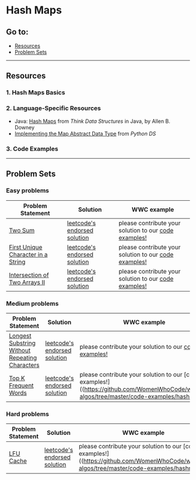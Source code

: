 # Hash Maps

## Go to:
 * [Resources](#resources)
 * [Problem Sets](#problem-sets)

___

## Resources

### 1. Hash Maps Basics


### 2. Language-Specific Resources
* Java: [Hash Maps](http://greenteapress.com/thinkdast/html/thinkdast012.html) from _Think Data Structures_ in Java, by Allen B. Downey
* [Implementing the Map Abstract Data Type](https://runestone.academy/runestone/books/published/pythonds/SortSearch/Hashing.html#implementing-the-map-abstract-data-type) from _Python DS_

### 3. Code Examples

___

## Problem Sets

### Easy problems
Problem Statement | Solution | WWC example
--- | --- | ---
[Two Sum](https://leetcode.com/problems/two-sum/) | [leetcode's endorsed solution](https://leetcode.com/problems/two-sum/solution/) | please contribute your solution to our [code examples!](https://github.com/WomenWhoCode/wwcsf-algos/tree/master/code-examples/hashmaps)
[First Unique Character in a String](https://leetcode.com/problems/first-unique-character-in-a-string/) | [leetcode's endorsed solution](https://leetcode.com/problems/first-unique-character-in-a-string/solution/) | please contribute your solution to our [code examples!](https://github.com/WomenWhoCode/wwcsf-algos/tree/master/code-examples/hashmaps)
[Intersection of Two Arrays II](https://leetcode.com/problems/intersection-of-two-arrays-ii/) | [leetcode's endorsed solution](https://leetcode.com/problems/intersection-of-two-arrays-ii/solution/) | please contribute your solution to our [code examples!](https://github.com/WomenWhoCode/wwcsf-algos/tree/master/code-examples/hashmaps)

### Medium problems
Problem Statement | Solution | WWC example
--- | --- | ---
[Longest Substring Without Repeating Characters](https://leetcode.com/problems/longest-substring-without-repeating-characters/) | [leetcode's endorsed solution](https://leetcode.com/problems/longest-substring-without-repeating-characters/solution/) | please contribute your solution to our [code examples!]()
[Top K Frequent Words](https://leetcode.com/problems/top-k-frequent-words/) | [leetcode's endorsed solution](https://leetcode.com/problems/top-k-frequent-words/solution/) | please contribute your solution to our [code examples!]((https://github.com/WomenWhoCode/wwcsf-algos/tree/master/code-examples/hashmaps)

### Hard problems
Problem Statement | Solution | WWC example
--- | --- | ---
[LFU Cache](https://leetcode.com/problems/lfu-cache/) | [leetcode's endorsed solution](https://leetcode.com/problems/longest-substring-without-repeating-characters/solution/) | please contribute your solution to our [code examples!]((https://github.com/WomenWhoCode/wwcsf-algos/tree/master/code-examples/hashmaps)

